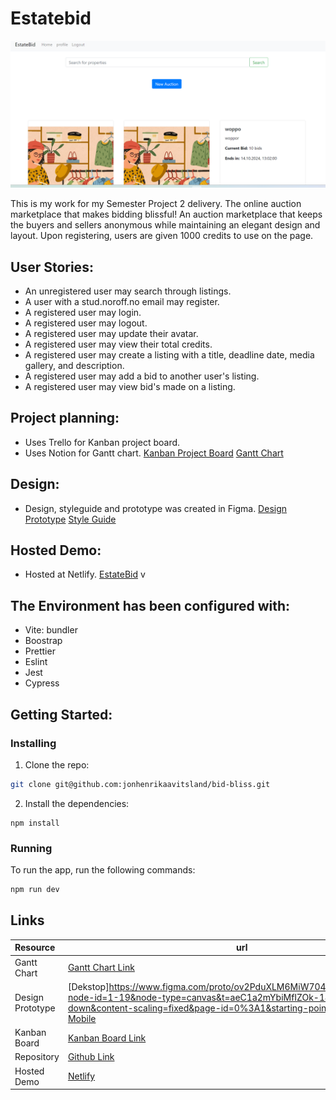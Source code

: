 # Estatebid

![image](/images/semester.png)

This is my work for my Semester Project 2 delivery.
The online auction marketplace that makes bidding blissful!
An auction marketplace that keeps the buyers and sellers anonymous while maintaining an elegant design and layout.
Upon registering, users are given 1000 credits to use on the page.

## User Stories:

- An unregistered user may search through listings.
- A user with a stud.noroff.no email may register.
- A registered user may login.
- A registered user may logout.
- A registered user may update their avatar.
- A registered user may view their total credits.
- A registered user may create a listing with a title, deadline date, media gallery, and description.
- A registered user may add a bid to another user's listing.
- A registered user may view bid's made on a listing.

## Project planning:

- Uses Trello for Kanban project board.
- Uses Notion for Gantt chart.
  [Kanban Project Board](https://trello.com/b/3fgG4N5l/estatebid)
  [Gantt Chart](https://boom-product-603.notion.site/570d36266954441c91671c628158ca61?v=a39ab7e5cd884c36890833a8a17f2651)

## Design:

- Design, styleguide and prototype was created in Figma.
  [Design Prototype](https://www.figma.com/design/Yo3btppfrxwhyh76QbaFRe/SP2?node-id=299-1715&m=dev)
  [Style Guide](https://www.figma.com/design/Yo3btppfrxwhyh76QbaFRe/SP2?node-id=352-3242&m=dev&t=0p6Ju4oO17eI0Dso-1)

## Hosted Demo:

- Hosted at Netlify.
  [EstateBid](https://66f861aeaf1c2e4e576e5f86--incandescent-shortbread-2acad9.netlify.app/)
v



## The Environment has been configured with:

- Vite: bundler
- Boostrap
- Prettier
- Eslint
- Jest
- Cypress

## Getting Started:

### Installing

1. Clone the repo:

```bash
git clone git@github.com:jonhenrikaavitsland/bid-bliss.git
```

2. Install the dependencies:

```
npm install
```

### Running

To run the app, run the following commands:

```bash
npm run dev
```
## Links

| Resource         | url                                                                                                                                                                                                                                                                                                                                                                                                |
| :--------------- | -------------------------------------------------------------------------------------------------------------------------------------------------------------------------------------------------------------------------------------------------------------------------------------------------------------------------------------------------------------------------------------------------- |
| Gantt Chart      | [Gantt Chart Link](https://trello.com/b/3fgG4N5l/estatebid/timeline)                                                                                                                                                                                                                                                                                                                           |
| Design Prototype | [Dekstop]https://www.figma.com/proto/ov2PduXLM6MiW704PWWzWm/Estatebid?node-id=1-19&node-type=canvas&t=aeC1a2mYbiMfIZOk-1&scaling=scale-down&content-scaling=fixed&page-id=0%3A1&starting-point-node-id=1%3A19 [Mobile](https://www.figma.com/proto/RS7CVhGlAadej70o01S6h4/Untitled?node-id=1-2&node-type=frame&t=9gqa66cKUIYyoVlA-1&scaling=scale-down&content-scaling=fixed&page-id=0%3A1&starting-point-node-id=1%3A2) |                                                                                                                                                                                                 |
| Kanban Board     | [Kanban Board Link](https://trello.com/b/3fgG4N5l/estatebid)                                                                                                                                                                                                                                                                          |
| Repository       | [Github Link](https://github.com/TGBAKC/EstateBid.git)                                                                                                                                                                                                                                                                                                                                      |
| Hosted Demo      | [Netlify](https://66f9aff7f362fc55eb9723c8--voluble-palmier-237d76.netlify.app/)                                                                                                                                                                                                                                                                                                                                                |

